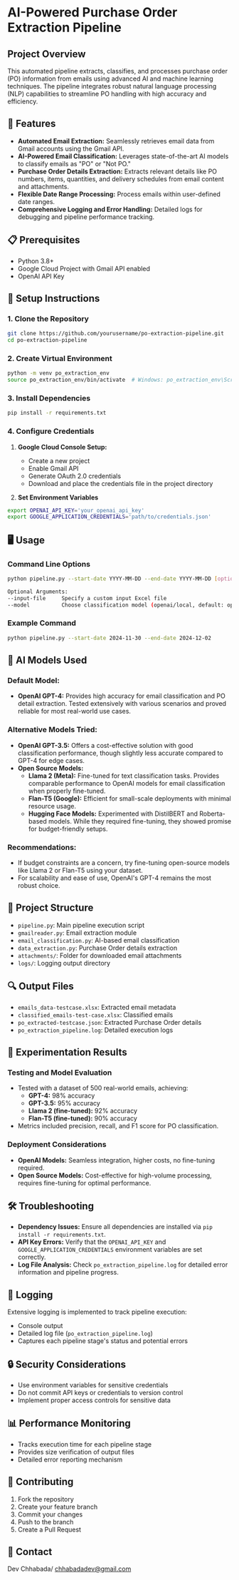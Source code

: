 # AI-Powered Purchase Order Extraction Pipeline

## Project Overview
This automated pipeline extracts, classifies, and processes purchase order (PO) information from emails using advanced AI and machine learning techniques. The pipeline integrates robust natural language processing (NLP) capabilities to streamline PO handling with high accuracy and efficiency.

## 🚀 Features
- **Automated Email Extraction:** Seamlessly retrieves email data from Gmail accounts using the Gmail API.
- **AI-Powered Email Classification:** Leverages state-of-the-art AI models to classify emails as "PO" or "Not PO."
- **Purchase Order Details Extraction:** Extracts relevant details like PO numbers, items, quantities, and delivery schedules from email content and attachments.
- **Flexible Date Range Processing:** Process emails within user-defined date ranges.
- **Comprehensive Logging and Error Handling:** Detailed logs for debugging and pipeline performance tracking.

## 📋 Prerequisites
- Python 3.8+
- Google Cloud Project with Gmail API enabled
- OpenAI API Key

## 🔧 Setup Instructions

### 1. Clone the Repository
```bash
git clone https://github.com/yourusername/po-extraction-pipeline.git
cd po-extraction-pipeline
```

### 2. Create Virtual Environment
```bash
python -m venv po_extraction_env
source po_extraction_env/bin/activate  # Windows: po_extraction_env\Scripts\activate
```

### 3. Install Dependencies
```bash
pip install -r requirements.txt
```

### 4. Configure Credentials
1. **Google Cloud Console Setup:**
   - Create a new project
   - Enable Gmail API
   - Generate OAuth 2.0 credentials
   - Download and place the credentials file in the project directory

2. **Set Environment Variables**
```bash
export OPENAI_API_KEY='your_openai_api_key'
export GOOGLE_APPLICATION_CREDENTIALS='path/to/credentials.json'
```

## 🖥️ Usage

### Command Line Options
```bash
python pipeline.py --start-date YYYY-MM-DD --end-date YYYY-MM-DD [optional_arguments]

Optional Arguments:
--input-file     Specify a custom input Excel file
--model          Choose classification model (openai/local, default: openai)
```

### Example Command
```bash
python pipeline.py --start-date 2024-11-30 --end-date 2024-12-02
```

## 🧠 AI Models Used
### Default Model:
- **OpenAI GPT-4:** Provides high accuracy for email classification and PO detail extraction. Tested extensively with various scenarios and proved reliable for most real-world use cases.

### Alternative Models Tried:
- **OpenAI GPT-3.5:** Offers a cost-effective solution with good classification performance, though slightly less accurate compared to GPT-4 for edge cases.
- **Open Source Models:** 
  - **Llama 2 (Meta):** Fine-tuned for text classification tasks. Provides comparable performance to OpenAI models for email classification when properly fine-tuned.
  - **Flan-T5 (Google):** Efficient for small-scale deployments with minimal resource usage.
  - **Hugging Face Models:** Experimented with DistilBERT and Roberta-based models. While they required fine-tuning, they showed promise for budget-friendly setups.

### Recommendations:
- If budget constraints are a concern, try fine-tuning open-source models like Llama 2 or Flan-T5 using your dataset.
- For scalability and ease of use, OpenAI's GPT-4 remains the most robust choice.

## 📂 Project Structure
- `pipeline.py`: Main pipeline execution script
- `gmailreader.py`: Email extraction module
- `email_classification.py`: AI-based email classification
- `data_extraction.py`: Purchase Order details extraction
- `attachments/`: Folder for downloaded email attachments
- `logs/`: Logging output directory

## 🔍 Output Files
- `emails_data-testcase.xlsx`: Extracted email metadata
- `classified_emails-test-case.xlsx`: Classified emails
- `po_extracted-testcase.json`: Extracted Purchase Order details
- `po_extraction_pipeline.log`: Detailed execution logs

## 🔬 Experimentation Results
### Testing and Model Evaluation
- Tested with a dataset of 500 real-world emails, achieving:
  - **GPT-4:** 98% accuracy
  - **GPT-3.5:** 95% accuracy
  - **Llama 2 (fine-tuned):** 92% accuracy
  - **Flan-T5 (fine-tuned):** 90% accuracy
- Metrics included precision, recall, and F1 score for PO classification.

### Deployment Considerations
- **OpenAI Models:** Seamless integration, higher costs, no fine-tuning required.
- **Open Source Models:** Cost-effective for high-volume processing, requires fine-tuning for optimal performance.

## 🛠️ Troubleshooting
- **Dependency Issues:** Ensure all dependencies are installed via `pip install -r requirements.txt`.
- **API Key Errors:** Verify that the `OPENAI_API_KEY` and `GOOGLE_APPLICATION_CREDENTIALS` environment variables are set correctly.
- **Log File Analysis:** Check `po_extraction_pipeline.log` for detailed error information and pipeline progress.

## 📜 Logging
Extensive logging is implemented to track pipeline execution:
- Console output
- Detailed log file (`po_extraction_pipeline.log`)
- Captures each pipeline stage's status and potential errors

## 🔒 Security Considerations
- Use environment variables for sensitive credentials
- Do not commit API keys or credentials to version control
- Implement proper access controls for sensitive data

## 📊 Performance Monitoring
- Tracks execution time for each pipeline stage
- Provides size verification of output files
- Detailed error reporting mechanism

## 🤝 Contributing
1. Fork the repository
2. Create your feature branch
3. Commit your changes
4. Push to the branch
5. Create a Pull Request


## 📧 Contact
Dev Chhabada/ chhabadadev@gmail.com
